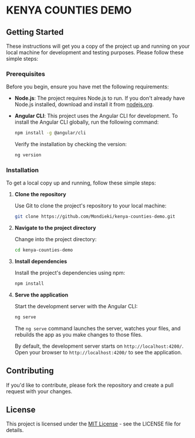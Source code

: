 
# KENYA COUNTIES DEMO


## Getting Started

These instructions will get you a copy of the project up and running on your local machine for development and testing purposes. Please follow these simple steps:

### Prerequisites

Before you begin, ensure you have met the following requirements:

- **Node.js**: The project requires Node.js to run. If you don't already have Node.js installed, download and install it from [nodejs.org](https://nodejs.org/).

- **Angular CLI**: This project uses the Angular CLI for development. To install the Angular CLI globally, run the following command:

  ```bash
  npm install -g @angular/cli
  ```

  Verify the installation by checking the version:

  ```bash
  ng version
  ```

### Installation

To get a local copy up and running, follow these simple steps:

1. **Clone the repository**

   Use Git to clone the project's repository to your local machine:

   ```bash
   git clone https://github.com/Mondieki/kenya-counties-demo.git
   ```

2. **Navigate to the project directory**

   Change into the project directory:

   ```bash
   cd kenya-counties-demo
   ```

3. **Install dependencies**

   Install the project's dependencies using npm:

   ```bash
   npm install
   ```

4. **Serve the application**

   Start the development server with the Angular CLI:

   ```bash
   ng serve
   ```

   The `ng serve` command launches the server, watches your files, and rebuilds the app as you make changes to those files.

   By default, the development server starts on `http://localhost:4200/`. Open your browser to `http://localhost:4200/` to see the application.


## Contributing

If you'd like to contribute, please fork the repository and create a pull request with your changes.

## License

This project is licensed under the [MIT License](LICENSE) - see the LICENSE file for details.
